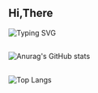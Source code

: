 ## Hi,There
![Typing SVG](https://readme-typing-svg.demolab.com/?lines=Todoandtobedifferent)
##
![Anurag's GitHub stats](https://github-readme-stats.vercel.app/api?username=KeyZhai)
##
![Top Langs](https://github-readme-stats.vercel.app/api/top-langs/?username=KeyZhai)
